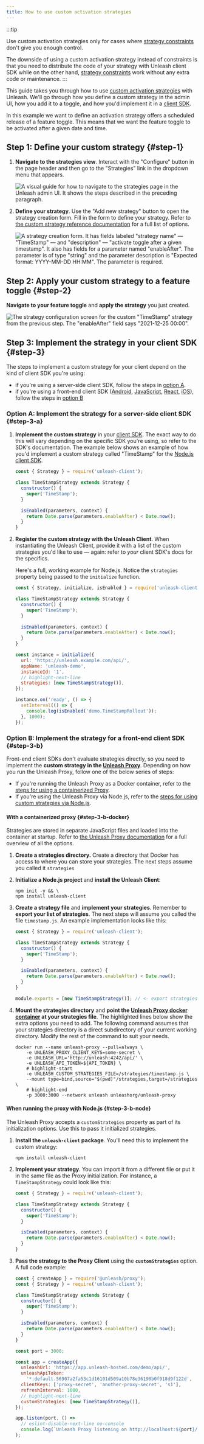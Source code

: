 ```yaml
---
title: How to use custom activation strategies
---
```


:::tip

Use custom activation strategies only for cases where [strategy constraints](https://docs.getunleash.io/reference/strategy-constraints) don't give you enough control. 

The downside of using a custom activation strategy instead of constraints is that you need to distribute the code of your strategy with Unleash client SDK while on the other hand, [strategy constraints](https://docs.getunleash.io/reference/strategy-constraints) work without any extra code or maintenance.
:::


This guide takes you through how to use [custom activation strategies](../reference/custom-activation-strategies.md) with Unleash. We'll go through how you define a custom strategy in the admin UI, how you add it to a toggle, and how you'd implement it in a [client SDK](../reference/sdks/index.md).

In this example we want to define an activation strategy offers a scheduled release of a feature toggle. This means that we want the feature toggle to be activated after a given date and time.

## Step 1: Define your custom strategy {#step-1}

1. **Navigate to the strategies view**. Interact with the "Configure" button in the page header and then go to the "Strategies" link in the dropdown menu that appears.

   ![A visual guide for how to navigate to the strategies page in the Unleash admin UI. It shows the steps described in the preceding paragraph.](/img/custom-strategy-navigation.png)

2. **Define your strategy**. Use the "Add new strategy" button to open the strategy creation form. Fill in the form to define your strategy. Refer to [the custom strategy reference documentation](../reference/custom-activation-strategies.md#definition) for a full list of options.

   ![A strategy creation form. It has fields labeled "strategy name" — "TimeStamp" — and "description" — "activate toggle after a given timestamp". It also has fields for a parameter named "enableAfter". The parameter is of type "string" and the parameter description is "Expected format: YYYY-MM-DD HH:MM". The parameter is required.](/img/timestamp_create_strategy.png)

## Step 2: Apply your custom strategy to a feature toggle {#step-2}

**Navigate to your feature toggle** and **apply the strategy** you just created.

![The strategy configuration screen for the custom "TimeStamp" strategy from the previous step. The "enableAfter" field says "2021-12-25 00:00".](/img/timestamp_use_strategy.png)

## Step 3: Implement the strategy in your client SDK {#step-3}

The steps to implement a custom strategy for your client depend on the kind of client SDK you're using:

- if you're using a server-side client SDK, follow the steps in [option A](#step-3-a 'Step 3 option A: implement the strategy for a server-side client SDK').
- if you're using a front-end client SDK ([Android](/docs/generated/sdks/client-side/android-proxy.md), [JavaScript](/docs/generated/sdks/client-side/javascript-browser.md), [React](/docs/generated/sdks/client-side/react.md), [iOS](/docs/generated/sdks/client-side/ios-proxy.md)), follow the steps in [option B](#step-3-b 'Step 3 option B: implementing the strategy for a front-end client SDK')

### Option A: Implement the strategy for a server-side client SDK {#step-3-a}

1. **Implement the custom strategy** in your [client SDK](../reference/sdks/index.md). The exact way to do this will vary depending on the specific SDK you're using, so refer to the SDK's documentation. The example below shows an example of how you'd implement a custom strategy called "TimeStamp" for the [Node.js client SDK](/docs/generated/sdks/server-side/node.md).

   ```js
   const { Strategy } = require('unleash-client');

   class TimeStampStrategy extends Strategy {
     constructor() {
       super('TimeStamp');
     }

     isEnabled(parameters, context) {
       return Date.parse(parameters.enableAfter) < Date.now();
     }
   }
   ```

2. **Register the custom strategy with the Unleash Client**. When instantiating the Unleash Client, provide it with a list of the custom strategies you'd like to use — again: refer to _your_ client SDK's docs for the specifics.

   Here's a full, working example for Node.js. Notice the `strategies` property being passed to the `initialize` function.

   ```js
   const { Strategy, initialize, isEnabled } = require('unleash-client');

   class TimeStampStrategy extends Strategy {
     constructor() {
       super('TimeStamp');
     }

     isEnabled(parameters, context) {
       return Date.parse(parameters.enableAfter) < Date.now();
     }
   }

   const instance = initialize({
     url: 'https://unleash.example.com/api/',
     appName: 'unleash-demo',
     instanceId: '1',
     // highlight-next-line
     strategies: [new TimeStampStrategy()],
   });

   instance.on('ready', () => {
     setInterval(() => {
       console.log(isEnabled('demo.TimeStampRollout'));
     }, 1000);
   });
   ```

### Option B: Implement the strategy for a front-end client SDK {#step-3-b}

Front-end client SDKs don't evaluate strategies directly, so you need to implement the **custom strategy in the [Unleash Proxy](../generated/unleash-proxy.md)**. Depending on how you run the Unleash Proxy, follow one of the below series of steps:

- If you're running the Unleash Proxy as a Docker container, refer to the [steps for using a containerized Proxy](#step-3-b-docker).
- If you're using the Unleash Proxy via Node.js, refer to the [steps for using custom strategies via Node.js](#step-3-b-node).

#### With a containerized proxy {#step-3-b-docker}

Strategies are stored in separate JavaScript files and loaded into the container at startup. Refer to [the Unleash Proxy documentation](../generated/unleash-proxy.md) for a full overview of all the options.

1. **Create a strategies directory.** Create a directory that Docker has access to where you can store your strategies. The next steps assume you called it `strategies`
2. **Initialize a Node.js project** and **install the Unleash Client**:

   ```shell npm2yarn
   npm init -y && \
   npm install unleash-client
   ```

3. **Create a strategy file** and **implement your strategies**. Remember to **export your list of strategies**. The next steps will assume you called the file `timestamp.js`. An example implementation looks like this:

   ```js
   const { Strategy } = require('unleash-client');

   class TimeStampStrategy extends Strategy {
     constructor() {
       super('TimeStamp');
     }

     isEnabled(parameters, context) {
       return Date.parse(parameters.enableAfter) < Date.now();
     }
   }

   module.exports = [new TimeStampStrategy()]; // <- export strategies
   ```

4. **Mount the strategies directory** and **point the [Unleash Proxy docker container](https://hub.docker.com/r/unleashorg/unleash-proxy) at your strategies file**. The highlighted lines below show the extra options you need to add. The following command assumes that your strategies directory is a direct subdirectory of your current working directory. Modify the rest of the command to suit your needs.

   ```shell
   docker run --name unleash-proxy --pull=always \
       -e UNLEASH_PROXY_CLIENT_KEYS=some-secret \
       -e UNLEASH_URL='http://unleash:4242/api/' \
       -e UNLEASH_API_TOKEN=${API_TOKEN} \
       # highlight-start
       -e UNLEASH_CUSTOM_STRATEGIES_FILE=/strategies/timestamp.js \
       --mount type=bind,source="$(pwd)"/strategies,target=/strategies \
       # highlight-end
       -p 3000:3000 --network unleash unleashorg/unleash-proxy
   ```

#### When running the proxy with Node.js {#step-3-b-node}

The Unleash Proxy accepts a `customStrategies` property as part of its initialization options. Use this to pass it initialized strategies.

1. **Install the `unleash-client` package**. You'll need this to implement the custom strategy:

   ```shell npm2yarn
   npm install unleash-client
   ```

2. **Implement your strategy**. You can import it from a different file or put it in the same file as the Proxy initialization. For instance, a `TimeStampStrategy` could look like this:

   ```js
   const { Strategy } = require('unleash-client');

   class TimeStampStrategy extends Strategy {
     constructor() {
       super('TimeStamp');
     }

     isEnabled(parameters, context) {
       return Date.parse(parameters.enableAfter) < Date.now();
     }
   }
   ```

3. **Pass the strategy to the Proxy Client** using the **`customStrategies`** option. A full code example:

   ```javascript
   const { createApp } = require('@unleash/proxy');
   const { Strategy } = require('unleash-client');

   class TimeStampStrategy extends Strategy {
     constructor() {
       super('TimeStamp');
     }

     isEnabled(parameters, context) {
       return Date.parse(parameters.enableAfter) < Date.now();
     }
   }

   const port = 3000;

   const app = createApp({
     unleashUrl: 'https://app.unleash-hosted.com/demo/api/',
     unleashApiToken:
       '*:default.56907a2fa53c1d16101d509a10b78e36190b0f918d9f122d',
     clientKeys: ['proxy-secret', 'another-proxy-secret', 's1'],
     refreshInterval: 1000,
     // highlight-next-line
     customStrategies: [new TimeStampStrategy()],
   });

   app.listen(port, () =>
     // eslint-disable-next-line no-console
     console.log(`Unleash Proxy listening on http://localhost:${port}/proxy`),
   );
   ```
